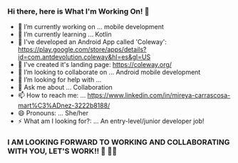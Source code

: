 ### Hi there, here is What I'm Working On! 👋


- 🔭 I’m currently working on ... mobile development 
- 🌱 I’m currently learning ... Kotlin
- 📱  I've developed an Android App called 'Coleway': https://play.google.com/store/apps/details?id=com.antdevolution.coleway&hl=es&gl=US
- 🚀 I've created it's landing page: https://coleway.org/
- 👯 I’m looking to collaborate on ... Android mobile development
- 🤔 I’m looking for help with ... 
- 💬 Ask me about ... Collaboration
- 📫 How to reach me: ... https://www.linkedin.com/in/mireya-carrascosa-mart%C3%ADnez-3222b8188/
- 😄 Pronouns: ... She/her
- ⚡ What am I looking for?: ... An entry-level/junior developer job!

### I AM LOOKING FORWARD TO WORKING AND COLLABORATING WITH YOU, LET'S WORK!! 💪 👩‍💻 

